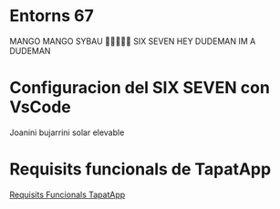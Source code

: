 # Entorns 67
MANGO MANGO SYBAU 🥀🥀🥀🥀🥀  SIX SEVEN HEY DUDEMAN IM A DUDEMAN

# Configuracion del SIX SEVEN con VsCode
Joanini bujarrini solar elevable

# Requisits funcionals de TapatApp

[Requisits Funcionals TapatApp](Requisits.md)
